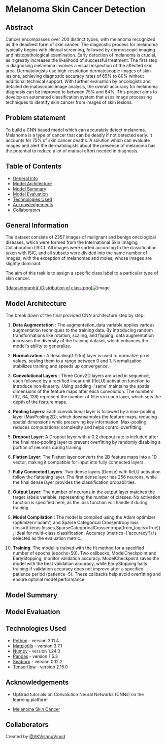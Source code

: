 # Melanoma Skin Cancer Detection

## Abstract

Cancer encompasses over 200 distinct types, with melanoma recognized as the deadliest form of skin cancer. The diagnostic process for melanoma typically begins with clinical screening, followed by dermoscopic imaging and histopathological examination. Early detection of melanoma is crucial, as it greatly increases the likelihood of successful treatment. The first step in diagnosing melanoma involves a visual inspection of the affected skin area. Dermatologists use high-resolution dermatoscopic images of skin lesions, achieving diagnostic accuracy rates of 65% to 80% without additional technical support. With further evaluation by oncologists and detailed dermatoscopic image analysis, the overall accuracy for melanoma diagnosis can be improved to between 75% and 84%. This project aims to develop an automated classification system that uses image processing techniques to identify skin cancer from images of skin lesions.

## Problem statement

To build a CNN based model which can accurately detect melanoma. Melanoma is a type of cancer that can be deadly if not detected early. It accounts for 75% of skin cancer deaths. A solution which can evaluate images and alert the dermatologists about the presence of melanoma has the potential to reduce a lot of manual effort needed in diagnosis.

## Table of Contents

- [General Info](#general-information)
- [Model Architecture](#model-architecture)
- [Model Summary](#model-summary)
- [Model Evaluation](#model-evaluation)
- [Technologies Used](#technologies-used)
- [Acknowledgements](#acknowledgements)
- [Collaborators](#collaborators)

<!-- You can include any other section that is pertinent to your problem -->

## General Information

The dataset consists of 2357 images of malignant and benign oncological diseases, which were formed from the International Skin Imaging Collaboration (ISIC). All images were sorted according to the classification taken with ISIC, and all subsets were divided into the same number of images, with the exception of melanomas and moles, whose images are slightly dominant.


The aim of this task is to assign a specific class label to a particular type of skin cancer.

[![datasetgraph](./Distribution of class.png)](https://github.com/VKVishnuVinod/Melanoma_Case_Study/blob/main/Various%20Skin%20Types.png?raw=true)![image](https://github.com/user-attachments/assets/b07ed177-e7d1-4117-8014-aa715765477b)


## Model Architecture

The break down of the final provided CNN architecture step by step:

1. **Data Augmentation** : The augmentation_data variable applies various augmentation techniques to the training data. By introducing random transformations like rotation, scaling, and flipping, data augmentation increases the diversity of the training dataset, which enhances the model's ability to generalize.
2. **Normalization** : A Rescaling(1./255) layer is used to normalize pixel values, scaling them to a range between 0 and 1. Normalization stabilizes training and speeds up convergence.

3. **Convolutional Layers** : Three Conv2D layers are used in sequence, each followed by a rectified linear unit (ReLU) activation function to introduce non-linearity. Using padding='same' maintains the spatial dimensions of the feature maps after each convolution. The numbers (32, 64, 128) represent the number of filters in each layer, which sets the depth of the feature maps.

4. **Pooling Layers**: Each convolutional layer is followed by a max-pooling layer (MaxPooling2D), which downsamples the feature maps, reducing spatial dimensions while preserving key information. Max-pooling reduces computational complexity and helps control overfitting.

5. **Dropout Layer**: A Dropout layer with a 0.2 dropout rate is included after the final max-pooling layer to prevent overfitting by randomly disabling a portion of neurons during training.

6. **Flatten Layer**: The Flatten layer converts the 2D feature maps into a 1D vector, making it compatible for input into fully connected layers.

7. **Fully Connected Layers**: Two dense layers (Dense) with ReLU activation follow the flattening layer. The first dense layer has 256 neurons, while the final dense layer provides the classification probabilities.
8. **Output Layer**: The number of neurons in the output layer matches the target_labels variable, representing the number of classes. No activation function is specified here, as the loss function will handle it during training.

9. **Model Compilation** : The model is compiled using the Adam optimizer (optimizer='adam') and Sparse Categorical Crossentropy loss (loss=tf.keras.losses.SparseCategoricalCrossentropy(from_logits=True)), ideal for multi-class classification. Accuracy (metrics=['accuracy']) is selected as the evaluation metric.
10. **Training**: The model is trained with the fit method for a specified number of epochs (epochs=50). Two callbacks, ModelCheckpoint and EarlyStopping, monitor validation accuracy. ModelCheckpoint saves the model with the best validation accuracy, while EarlyStopping halts training if validation accuracy does not improve after a specified patience period (patience=5). These callbacks help avoid overfitting and ensure optimal model performance.

## Model Summary



## Model Evaluation



## Technologies Used

- [Python](https://www.python.org/) - version 3.11.4
- [Matplotlib](https://matplotlib.org/) - version 3.7.1
- [Numpy](https://numpy.org/) - version 1.24.3
- [Pandas](https://pandas.pydata.org/) - version 1.5.3
- [Seaborn](https://seaborn.pydata.org/) - version 0.12.2
- [Tensorflow](https://www.tensorflow.org/) - version 2.15.0

<!-- As the libraries versions keep on changing, it is recommended to mention the version of library used in this project -->

## Acknowledgements

- UpGrad tutorials on Convolution Neural Networks (CNNs) on the learning platform

- [Melanoma Skin Cancer](https://www.cancer.org/cancer/melanoma-skin-cancer/about/what-is-melanoma.html)

## Collaborators

Created by [@VKVishnuVinod](https://github.com/VKVishnuVinod)
